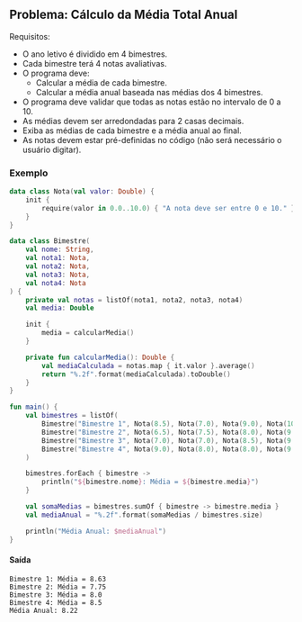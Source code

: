 ## Problema: Cálculo da Média Total Anual

Requisitos:

- O ano letivo é dividido em 4 bimestres.
- Cada bimestre terá 4 notas avaliativas.
- O programa deve:
    - Calcular a média de cada bimestre.
    - Calcular a média anual baseada nas médias dos 4 bimestres.
- O programa deve validar que todas as notas estão no intervalo de 0 a 10.
- As médias devem ser arredondadas para 2 casas decimais.
- Exiba as médias de cada bimestre e a média anual ao final.
- As notas devem estar pré-definidas no código (não será necessário o usuário digitar).

### Exemplo

```kotlin
data class Nota(val valor: Double) {
    init {
        require(valor in 0.0..10.0) { "A nota deve ser entre 0 e 10." }
    }
}

data class Bimestre(
    val nome: String, 
    val nota1: Nota, 
    val nota2: Nota, 
    val nota3: Nota, 
    val nota4: Nota
) {
    private val notas = listOf(nota1, nota2, nota3, nota4)
    val media: Double

    init {
        media = calcularMedia()
    }

    private fun calcularMedia(): Double {
        val mediaCalculada = notas.map { it.valor }.average()
        return "%.2f".format(mediaCalculada).toDouble()
    }
}

fun main() {
    val bimestres = listOf(
        Bimestre("Bimestre 1", Nota(8.5), Nota(7.0), Nota(9.0), Nota(10.0)),
        Bimestre("Bimestre 2", Nota(6.5), Nota(7.5), Nota(8.0), Nota(9.0)),
        Bimestre("Bimestre 3", Nota(7.0), Nota(7.0), Nota(8.5), Nota(9.5)),
        Bimestre("Bimestre 4", Nota(9.0), Nota(8.0), Nota(8.0), Nota(9.0)),
    )

    bimestres.forEach { bimestre ->
        println("${bimestre.nome}: Média = ${bimestre.media}")
    }

    val somaMedias = bimestres.sumOf { bimestre -> bimestre.media }
    val mediaAnual = "%.2f".format(somaMedias / bimestres.size)

    println("Média Anual: $mediaAnual")
}
```

#### Saída

```shell
Bimestre 1: Média = 8.63
Bimestre 2: Média = 7.75
Bimestre 3: Média = 8.0
Bimestre 4: Média = 8.5
Média Anual: 8.22
```